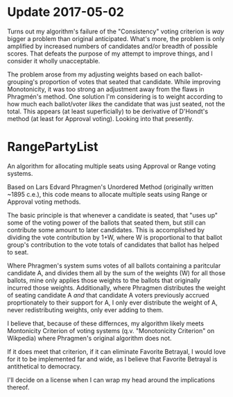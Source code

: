 # Update 2017-05-02

Turns out my algorithm's failure of the "Consistency" voting criterion is *way* bigger a problem than original anticipated.  What's more, the problem is only amplified by increased numbers of candidates and/or breadth of possible scores.  That defeats the purpose of my attempt to improve things, and I consider it wholly unacceptable.

The problem arose from my adjusting weights based on each ballot-grouping's proportion of votes that seated that candidate.  While improving Monotonicity, it was too strong an adjustment away from the flaws in Phragmén's method.  One solution I'm considering is to weight according to how much each ballot/voter *likes* the candidate that was just seated, not the total.  This appears (at least superficially) to be derivative of D'Hondt's method (at least for Approval voting).  Looking into that presently.





# RangePartyList
An algorithm for allocating multiple seats using Approval or Range voting systems.

Based on Lars Edvard Phragmen's Unordered Method (originally written ~1895 c.e.), this code means to allocate multiple seats using Range or Approval voting methods.

The basic principle is that whenever a candidate is seated, that "uses up" some of the voting power of the ballots that seated them, but still can contribute some amount to later candidates.  This is accomplished by dividing the vote contribution by 1+W, where W is proportional to that ballot group's contribution to the vote totals of candidates that ballot has helped to seat.

Where Phragmen's system sums votes of all ballots containing a paritcular candidate A, and divides them all by the sum of the weights (W) for all those ballots, mine only applies those weights to the ballots that originally incurred those weights.  Additionally, where Phragmen distributes the weight of seating candidate A *and* that candidate A voters previously accrued proprtionately to their support for A, I only ever distribute the weight of A, never redistributing weights, only ever adding to them.

I believe that, because of these differnces, my algorithm likely meets Montonicity Criterion of voting systems (q.v. "Monotonicity Criterion" on Wikpedia) where Phragmen's original algorithm does not.

If it does meet that criterion, if it can eliminate Favorite Betrayal, I would love for it to be implemented far and wide, as I believe that Favorite Betrayal is antithetical to democracy.

I'll decide on a license when I can wrap my head around the implications thereof.


